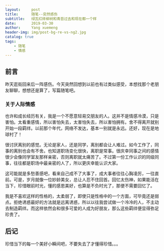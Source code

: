 ```yaml
---
layout:     post
title:      随笔--突然感伤
subtitle:   绿瓦红砖柳树和青苔过去和现在都一个样
date:       2019-03-30
author:     Yang xuemeng
header-img: img/post-bg-re-vs-ng2.jpg
catalog: true
tags:
    - 随笔
    - 情感
---
```


## 前言

昨天逛街回来后一阵感伤。今天突然回想到以前也有过类似感受，本想找那个老朋友聊聊，想想还是算了，写篇随笔吧。

### 关于人际情感

也许和成长经历有关，我是一个不愿意轻易交朋友的人。这并不是情感冷漠，只是害怕。太看重感情，所以害怕失去，太害怕失去，所以害怕拥有。舍不得离开就别开始一段羁绊。以前那个年代，网络不发达，基本一别就是永远。还好，现在是地球村了！

很讨厌离别的感觉。无论是家人，还是同学，离别都会让人难过。如今工作了，同事的离别也会有不舍。也知道职场变化很快，离职是常事。很庆幸同事之间的感情很少会像同学室友那样亲密，否则离职就太痛苦了。不过第一份工作认识的同级同事，往往都是职场中最亲密的人了，所以更庆幸能认识大家。

这可能就是多愁善感吧，看来自己成不了大事了，成大事者往往心胸凌厉，一往直前。可是，岁月就像一位妙龄美女，总让人忍不住回首。回忆太伤神，如果能活在当下，珍惜眼前时光，懂的感恩美好，也算是不负时光了，那便不需要回忆了。

我是不喜欢这样的性格的，太柔弱了，即使只是性格中的一个方面，可毕竟还是弱点。拒绝诱惑最好的方法就是远离诱惑，所以以往我尝试做一个冷冷的人，不主动去制造羁绊。而这样依然会和很多可爱的人成为好朋友，那么这些羁绊便显得弥足珍贵了。



## 后记

珍惜当下的每一个美好小瞬间吧，不要失去了才懂得珍惜。。。







